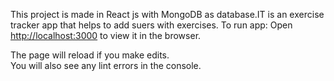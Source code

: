This project is made in React js with MongoDB as database.IT is an exercise tracker app that helps to add suers with exercises.
To run app:
Open [http://localhost:3000](http://localhost:3000) to view it in the browser.

The page will reload if you make edits.<br />
You will also see any lint errors in the console.



